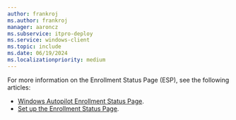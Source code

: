 ```yaml
---
author: frankroj
ms.author: frankroj
manager: aaroncz
ms.subservice: itpro-deploy
ms.service: windows-client
ms.topic: include
ms.date: 06/19/2024
ms.localizationpriority: medium
---
```


<!-- This file is shared by the following articles:

pre-provisioning/azure-ad-join-esp.md
pre-provisioning/hybrid-azure-ad-join-esp.md
self-deploying/self-deploying-esp.md
user-driven/azure-ad-join-esp.md
user-driven/hybrid-azure-ad-join-esp.md

Headings are driven by article context. -->

For more information on the Enrollment Status Page (ESP), see the following articles:

- [Windows Autopilot Enrollment Status Page](/autopilot/enrollment-status).
- [Set up the Enrollment Status Page](/mem/intune/enrollment/windows-enrollment-status).